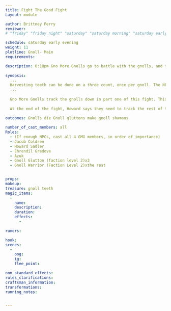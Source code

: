 ```yaml
---
title: Fight The Good Fight
Layout: module

author: Brittney Perry
reviewer: 
# "friday" "friday night" "saturday" "saturday morning" "saturday early afternoon" "saturday early evening" "saturday night" "reaction" "tavern setup" "townsfolk" "randoms"

schedule: saturday early evening
weight: 11
plotline: Gnoll- Main
requirements: 

description: 6:10pm Gno More Gnolls go to battle with the gnolls, and take the adventurers along for the ride.
 
synopsis: 
  ...
  Harvesting teeth can be done on a three count, once per gnoll. The NPC will give one tooth per spawn. If the NPC doesn't have any teeth to give out, they can say 'Failed, Broken.'
  ...   
  
  Gno More Gnolls track the gnolls down in part one of this fight. This group of gnolls are made of several gnoll gluttons and their side goal is to make several gnoll shamans. 
  
  At the end of the fight, Howard says they need to track the rest of them down, and go to part 2 'The Last Hurrah'.
  
outcomes: Gnolls die Gnoll gluttons make gnoll shamans

number_of_cast_members: all 
Roles: 
  - (If enough NPCs, cast all 4 GMG members, in order of importance)
  - Jacob Coldren
  - Howard Sadler
  - Ehrendil Gredove
  - Azuk
  - Gnoll Glutton (faction level 2)x3
  - Gnoll Warrior (Faction Level 2)xthe rest


props: 
makeup: 
treasure: gnoll teeth
magic_items:
  - 
    name: 
    description:  
    duration: 
    effects: 
      - 

rumors: 

hook: 
scenes: 
  - 
    oog: 
    ig: 
    flee_point: 

non_standard_effects: 
rules_clarifications: 
craftsman_information: 
transformations: 
running_notes: 


---
```

